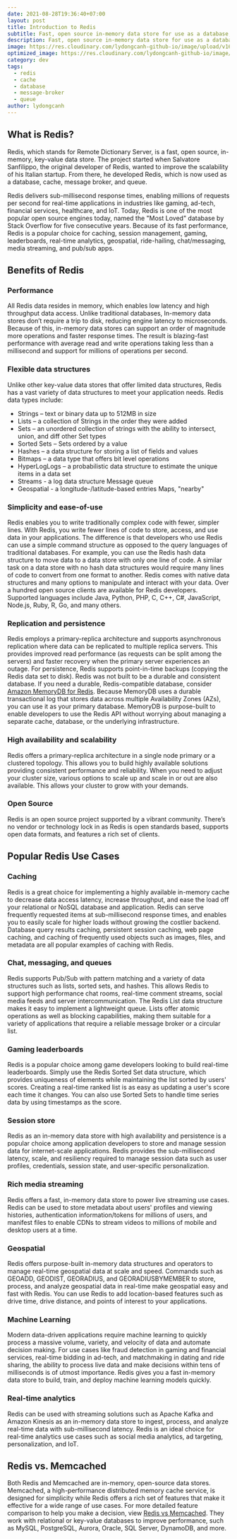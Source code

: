 ```yaml
---
date: 2021-08-28T19:36:40+07:00
layout: post
title: Introduction to Redis
subtitle: Fast, open source in-memory data store for use as a database, cache, message broker, and queue.
description: Fast, open source in-memory data store for use as a database, cache, message broker, and queue.
image: https://res.cloudinary.com/lydongcanh-github-io/image/upload/v1630241388/redis-101-banner_yd9o0m.png
optimized_image: https://res.cloudinary.com/lydongcanh-github-io/image/upload/c_scale,w_380/v1630241388/redis-101-banner_yd9o0m.png
category: dev
tags:
  - redis
  - cache
  - database
  - message-broker
  - queue
author: lydongcanh
---
```


## What is Redis?
Redis, which stands for Remote Dictionary Server, is a fast, open source, in-memory, key-value data store. The project started when Salvatore Sanfilippo, the original developer of Redis, wanted to improve the scalability of his Italian startup. From there, he developed Redis, which is now used as a database, cache, message broker, and queue.

Redis delivers sub-millisecond response times, enabling millions of requests per second for real-time applications in industries like gaming, ad-tech, financial services, healthcare, and IoT. Today, Redis is one of the most popular open source engines today, named the "Most Loved" database by Stack Overflow for five consecutive years. Because of its fast performance, Redis is a popular choice for caching, session management, gaming, leaderboards, real-time analytics, geospatial, ride-hailing, chat/messaging, media streaming, and pub/sub apps.

## Benefits of Redis

### Performance
All Redis data resides in memory, which enables low latency and high throughput data access. Unlike traditional databases, In-memory data stores don’t require a trip to disk, reducing engine latency to microseconds. Because of this, in-memory data stores can support an order of magnitude more operations and faster response times. The result is blazing-fast performance with average read and write operations taking less than a millisecond and support for millions of operations per second.

### Flexible data structures
Unlike other key-value data stores that offer limited data structures, Redis has a vast variety of data structures to meet your application needs. Redis data types include:
* Strings – text or binary data up to 512MB in size
* Lists – a collection of Strings in the order they were added
* Sets – an unordered collection of strings with the ability to intersect, union, and diff other Set types
* Sorted Sets – Sets ordered by a value
* Hashes – a data structure for storing a list of fields and values
* Bitmaps – a data type that offers bit level operations
* HyperLogLogs – a probabilistic data structure to estimate the unique items in a data set
* Streams - a log data structure Message queue
* Geospatial - a longitude-/latitude-based entries Maps, "nearby"
  
### Simplicity and ease-of-use
Redis enables you to write traditionally complex code with fewer, simpler lines. With Redis, you write fewer lines of code to store, access, and use data in your applications. The difference is that developers who use Redis can use a simple command structure as opposed to the query languages of traditional databases. For example, you can use the Redis hash data structure to move data to a data store with only one line of code. A similar task on a data store with no hash data structures would require many lines of code to convert from one format to another. Redis comes with native data structures and many options to manipulate and interact with your data. Over a hundred open source clients are available for Redis developers. Supported languages include Java, Python, PHP, C, C++, C#, JavaScript, Node.js, Ruby, R, Go, and many others.

### Replication and persistence
Redis employs a primary-replica architecture and supports asynchronous replication where data can be replicated to multiple replica servers. This provides improved read performance (as requests can be split among the servers) and faster recovery when the primary server experiences an outage. For persistence, Redis supports point-in-time backups (copying the Redis data set to disk).
Redis was not built to be a durable and consistent database. If you need a durable, Redis-compatible database, consider [Amazon MemoryDB for Redis](https://aws.amazon.com/memorydb/). Because MemoryDB uses a durable transactional log that stores data across multiple Availability Zones (AZs), you can use it as your primary database. MemoryDB is purpose-built to enable developers to use the Redis API without worrying about managing a separate cache, database, or the underlying infrastructure.

### High availability and scalability
Redis offers a primary-replica architecture in a single node primary or a clustered topology. This allows you to build highly available solutions providing consistent performance and reliability. When you need to adjust your cluster size, various options to scale up and scale in or out are also available. This allows your cluster to grow with your demands.

### Open Source
Redis is an open source project supported by a vibrant community. There’s no vendor or technology lock in as Redis is open standards based, supports open data formats, and features a rich set of clients.

## Popular Redis Use Cases

### Caching
Redis is a great choice for implementing a highly available in-memory cache to decrease data access latency, increase throughput, and ease the load off your relational or NoSQL database and application. Redis can serve frequently requested items at sub-millisecond response times, and enables you to easily scale for higher loads without growing the costlier backend. Database query results caching, persistent session caching, web page caching, and caching of frequently used objects such as images, files, and metadata are all popular examples of caching with Redis.

### Chat, messaging, and queues
Redis supports Pub/Sub with pattern matching and a variety of data structures such as lists, sorted sets, and hashes. This allows Redis to support high performance chat rooms, real-time comment streams, social media feeds and server intercommunication. The Redis List data structure makes it easy to implement a lightweight queue. Lists offer atomic operations as well as blocking capabilities, making them suitable for a variety of applications that require a reliable message broker or a circular list.

### Gaming leaderboards
Redis is a popular choice among game developers looking to build real-time leaderboards. Simply use the Redis Sorted Set data structure, which provides uniqueness of elements while maintaining the list sorted by users' scores. Creating a real-time ranked list is as easy as updating a user's score each time it changes. You can also use Sorted Sets to handle time series data by using timestamps as the score.

### Session store
Redis as an in-memory data store with high availability and persistence is a popular choice among application developers to store and manage session data for internet-scale applications. Redis provides the sub-millisecond latency, scale, and resiliency required to manage session data such as user profiles, credentials, session state, and user-specific personalization.

### Rich media streaming
Redis offers a fast, in-memory data store to power live streaming use cases. Redis can be used to store metadata about users' profiles and viewing histories, authentication information/tokens for millions of users, and manifest files to enable CDNs to stream videos to millions of mobile and desktop users at a time.

### Geospatial
Redis offers purpose-built in-memory data structures and operators to manage real-time geospatial data at scale and speed. Commands such as GEOADD, GEODIST, GEORADIUS, and GEORADIUSBYMEMBER to store, process, and analyze geospatial data in real-time make geospatial easy and fast with Redis. You can use Redis to add location-based features such as drive time, drive distance, and points of interest to your applications.

### Machine Learning
Modern data-driven applications require machine learning to quickly process a massive volume, variety, and velocity of data and automate decision making. For use cases like fraud detection in gaming and financial services, real-time bidding in ad-tech, and matchmaking in dating and ride sharing, the ability to process live data and make decisions within tens of milliseconds is of utmost importance. Redis gives you a fast in-memory data store to build, train, and deploy machine learning models quickly.

### Real-time analytics
Redis can be used with streaming solutions such as Apache Kafka and Amazon Kinesis as an in-memory data store to ingest, process, and analyze real-time data with sub-millisecond latency. Redis is an ideal choice for real-time analytics use cases such as social media analytics, ad targeting, personalization, and IoT.

## Redis vs. Memcached
Both Redis and Memcached are in-memory, open-source data stores. Memcached, a high-performance distributed memory cache service, is designed for simplicity while Redis offers a rich set of features that make it effective for a wide range of use cases. For more detailed feature comparison to help you make a decision, view [Redis vs Memcached](/redis-memcached-comparison). They work with relational or key-value databases to improve performance, such as MySQL, PostgreSQL, Aurora, Oracle, SQL Server, DynamoDB, and more.







